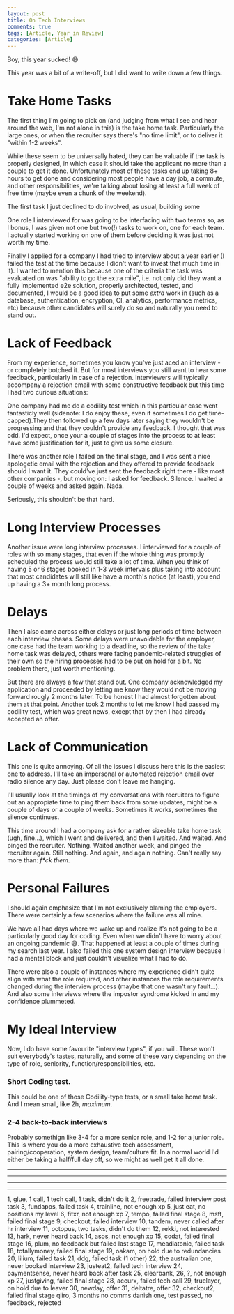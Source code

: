 ```yaml
---
layout: post
title: On Tech Interviews
comments: true
tags: [Article, Year in Review]
categories: [Article]
---
```


Boy, this year sucked! 😅

This year was a bit of a write-off, but I did want to write down a few things.

<!--more-->

# Take Home Tasks

The first thing I'm going to pick on (and judging from what I see and hear around the web, I'm not alone in this) is the take home task. Particularly the large ones, or when the recruiter says there's "no time limit", or to deliver it "within 1-2 weeks".

While these seem to be universally hated, they can be valuable if the task is properly designed, in which case it should take the applicant no more than a couple to get it done. Unfortunately most of these tasks end up taking 8+ hours to get done and considering most people have a day job, a commute, and other responsibilities, we're talking about losing at least a full week of free time (maybe even a chunk of the weekend).

The first task I just declined to do involved, as usual, building some

One role I interviewed for was going to be interfacing with two teams so, as I bonus, I was given not one but two(!) tasks to work on, one for each team. I actually started working on one of them before deciding it was just not worth my time.

Finally I applied for a company I had tried to interview about a year earlier (I failed the test at the time because I didn't want to invest that much time in it). I wanted to mention this because one of the criteria the task was evaluated on was "ability to go the extra mile", i.e. not only did they want a fully implemented e2e solution, properly architected, tested, and documented, I would be a good idea to put some _extra_ work in (such as a database, authentication, encryption, CI, analytics, performance metrics, etc) because other candidates will surely do so and naturally you need to stand out.

# Lack of Feedback

From my experience, sometimes you know you've just aced an interview - or completely botched it. But for most interviews you still want to hear some feedback, particularly in case of a rejection. Interviewers will typically accompany a rejection email with some constructive feedback but this time I had two curious situations:

One company had me do a codility test which in this particular case went fantasticly well (sidenote: I do enjoy these, even if sometimes I do get time-capped).They then followed up a few days later saying they wouldn't be progressing and that they couldn't provide any feedback. I thought that was odd. I'd expect, once your a couple of stages into the process to at least have some justification for it, just to give us some closure.

There was another role I failed on the final stage, and I was sent a nice apologetic email with the rejection and they offered to provide feedback should I want it. They could've just sent the feedback right there - like most other companies -, but moving on: I asked for feedback. Silence. I waited a couple of weeks and asked again. Nada.

Seriously, this shouldn't be that hard.

# Long Interview Processes

Another issue were long interview processes. I interviewed for a couple of roles with so many stages, that even if the whole thing was promptly scheduled the process would still take a lot of time. When you think of having 5 or 6 stages booked in 1-3 week intervals plus taking into account that most candidates will still like have a month's notice (at least), you end up having a 3+ month long process.

# Delays

Then I also came across either delays or just long periods of time between each interview phases. Some delays were unavoidable for the employer, one case had the team working to a deadline, so the review of the take home task was delayed, others were facing pandemic-related struggles of their own so the hiring processes had to be put on hold for a bit. No problem there, just worth mentioning.

But there are always a few that stand out. One company acknowledged my application and proceeded by letting me know they would not be moving forward rougly 2 months later. To be honest I had almost forgotten about them at that point. Another took 2 months to let me know I had passed my codility test, which was great news, except that by then I had already accepted an offer.

# Lack of Communication

This one is quite annoying. Of all the issues I discuss here this is the easiest one to address. I'll take an impersonal or automated rejection email over radio silence any day. Just please don't leave me hanging.

I'll usually look at the timings of my conversations with recruiters to figure out an appropiate time to ping them back from some updates, might be a couple of days or a couple of weeks. Sometimes it works, sometimes the silence continues.

This time around I had a company ask for a rather sizeable take home task (ugh, fine...), which I went and delivered, and then I waited. And waited. And pinged the recruiter. Nothing. Waited another week, and pinged the recruiter again. Still nothing. And again, and again nothing. Can't really say more than: _f\*ck them_.

<!-- - aussie one
- tandem
- hark
- PAYMENT SENSE
- ? ... ingress? -->

# Personal Failures

I should again emphasize that I'm not exclusively blaming the employers. There were certainly a few scenarios where the failure was all mine.

We have all had days where we wake up and realize it's not going to be a particularly good day for coding. Even when we didn't have to worry about an ongoing pandemic 😅. That happened at least a couple of times during my search last year. I also failed this one system design interview because I had a mental block and just couldn't visualize what I had to do.

There were also a couple of instances where my experience didn't quite align with what the role required, and other instances the role requirements changed during the interview process (maybe that one wasn't my fault...). And also some interviews where the impostor syndrome kicked in and my confidence plummeted.

# My Ideal Interview

Now, I do have some favourite "interview types", if you will. These won't suit everybody's tastes, naturally, and some of these vary depending on the type of role, seniority, function/responsibilities, etc.

### Short Coding test.

This could be one of those Codility-type tests, or a small take home task. And I mean small, like 2h, _maximum_.

### 2-4 back-to-back interviews

Probably somethign like 3-4 for a more senior role, and 1-2 for a junior role. This is where you do a more exhaustive tech assessment, pairing/cooperation, system design, team/culture fit. In a normal world I'd either be taking a half/full day off, so we might as well get it all done.

---

---

---

---

1, glue, 1 call, 1 tech call, 1 task, didn't do it
2, freetrade, failed interview post task
3, fundapps, failed task
4, trainline, not enough xp
5, just eat, no positions my level
6, fitxr, not enough xp
7, tempo, failed final stage
8, msft, failed final stage
9, checkout, failed interview
10, tandem, never called after hr interview
11, octopus, two tasks, didn't do them
12, rekki, not interested
13, hark, never heard back
14, asos, not enough xp
15, codat, failed final stage
16, plum, no feedback but failed last stage
17, meadiatonic, failed task
18, totallymoney, failed final stage
19, oakam, on hold due to redundancies
20, lilium, failed task
21, ddg, failed task (1 other)
22, the australian one, never booked interview
23, justeat2, failed tech interview
24, paymentsense, never heard back after task
25, clearbank,
26, ?, not enough xp
27, justgiving, failed final stage
28, accurx, failed tech call
29, truelayer, on hold due to leaver
30, newday, offer
31, deltatre, offer
32, checkout2, failed final stage
qliro, 3 months no comms
danish one, test passed, no feedback, rejected
